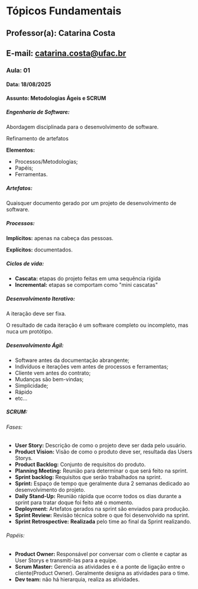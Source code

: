 # **Tópicos Fundamentais**

## **Professor(a):** Catarina Costa

## **E-mail:** catarina.costa@ufac.br



### **Aula:** 01

#### **Data:** 18/08/2025

#### **Assunto:** Metodologias Ágeis e SCRUM



##### Engenharia de Software:

Abordagem disciplinada para o desenvolvimento de software.

Refinamento de artefatos

**Elementos:**

* Processos/Metodologias;
* Papéis;
* Ferramentas.

##### Artefatos:

Quaisquer documento gerado por um projeto de desenvolvimento de software.

##### Processos:

**Implícitos:** apenas na cabeça das pessoas.

**Explícitos:** documentados.

##### Ciclos de vida:

* **Cascata:** etapas do projeto feitas em uma sequência rígida
* **Incremental:** etapas se comportam como "mini cascatas"

##### Desenvolvimento Iterativo:

A iteração deve ser fixa.

O resultado de cada iteração é um software completo ou incompleto, mas nuca um protótipo.

##### Desenvolvimento Ágil:

* Software antes da documentação abrangente;
* Indivíduos e iterações vem antes de processos e ferramentas;
* Cliente vem antes do contrato;
* Mudanças são bem-vindas;
* Simplicidade;
* Rápido
* etc...

##### SCRUM:

###### Fases:

* **User Story:** Descrição de como o projeto deve ser dada pelo usuário.
* **Product Vision:** Visão de como o produto deve ser, resultada das Users Storys.
* **Product Backlog:** Conjunto de requisitos do produto.
* **Planning Meeting:** Reunião para determinar o que será feito na sprint.
* **Sprint backlog:** Requisitos que serão trabalhados na sprint.
* **Sprint:** Espaço de tempo que geralmente dura 2 semanas dedicado ao desenvolvimento do projeto.
* **Daily Stand-Up:** Reunião rápida que ocorre todos os dias durante a sprint para tratar doque foi feito até o momento.
* **Deployment:** Artefatos gerados na sprint são enviados para produção.
* **Sprint Review:** Revisão técnica sobre o que foi desenvolvido na sprint.
* **Sprint Retrospective:** **Realizada** pelo time ao final da Sprint realizando.

###### Papéis:

* **Product Owner:** Responsável por conversar com o cliente e captar as User Storys e transmiti-las para a equipe.
* **Scrum Master:** Gerencia as atividades e é a ponte de ligação entre o cliente(Product Owner). Geralmente designa as atividades para o time.
* **Dev team:** não há hierarquia, realiza as atividades.
